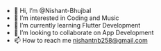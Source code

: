 - 👋 Hi, I’m @Nishant-Bhujbal
- 👀 I’m interested in Coding and Music
- 🌱 I’m currently learning Flutter Development
- 💞️ I’m looking to collaborate on App Development
- 📫 How to reach me nishantnb258@gmail.com 

<!---
Nishant-Bhujbal/Nishant-Bhujbal is a ✨ special ✨ repository because its `README.md` (this file) appears on your GitHub profile.
You can click the Preview link to take a look at your changes.
--->
